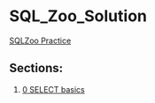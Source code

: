 # SQL_Zoo_Solution
[SQLZoo Practice](https://www.sqlzoo.net/wiki/SQL_Tutorial)

## Sections:
1. [0 SELECT basics](#0-select-basics)
